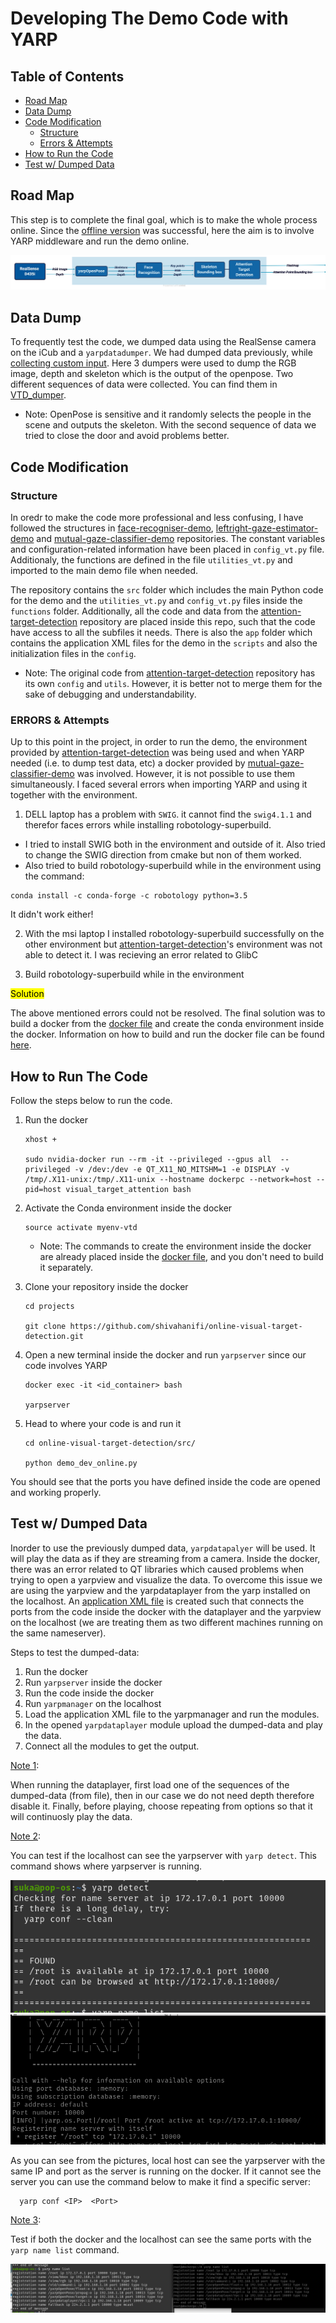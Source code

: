 # Developing The Demo Code with YARP
## Table of Contents
  - [Road Map](#road-map)
  - [Data Dump](#data-dump)
  - [Code Modification](#code-modification)
    - [Structure](#structure)
    - [Errors & Attempts](#errors--attempts)
  - [How to Run the Code](#how-to-run-the-code)
  - [Test w/ Dumped Data](#test-w-dumped-data)
  

## Road Map
This step is to complete the final goal, which is to make the whole process online. Since the [offline version](https://github.com/shivahanifi/visual-targets/tree/main/Demo/VT_Demo_Dev_Offline) was successful, here the aim is to involve YARP middleware and run the demo online. 

![Roadmap](Img/roadmap.jpg)

## Data Dump
To frequently test the code, we dumped data using the RealSense camera on the iCub and a `yarpdatadumper`. We had dumped data previously, while [collecting custom input](https://github.com/shivahanifi/visual-targets/tree/main/Demo/VT_Demo_CustomInput/VT_CI_Collection). Here 3 dumpers were used to dump the RGB image, depth and skeleton which is the output of the openpose. Two different sequences of data were collected. You can find them in [VTD_dumper]().

- Note: OpenPose is sensitive and it randomly selects the people in the scene and outputs the skeleton. With the second sequence of data we tried to close the door and avoid problems better.

## Code Modification
### Structure
In oredr to make the code more professional and less confusing, I have followed the structures in [face-recogniser-demo](https://github.com/MariaLombardi/face-recogniser-demo), [leftright-gaze-estimator-demo](https://github.com/MariaLombardi/leftright-gaze-estimator-demo) and [mutual-gaze-classifier-demo](https://github.com/MariaLombardi/mutual-gaze-classifier-demo) repositories.  The constant variables and configuration-related information have been placed in `config_vt.py` file. Additionaly, the functions are defined in the file `utilities_vt.py` and imported to the main demo file when needed. 

The repository contains the `src` folder which includes the main Python code for the demo and the `utilities_vt.py` and `config_vt.py` files inside the `functions` folder. Additionally, all the code and data from the [attention-target-detection](https://github.com/ejcgt/attention-target-detection) repository are placed inside this repo, such that the code have access to all the subfiles it needs. There is also the `app` folder which contains the application XML files for the demo in the  `scripts` and also the initialization files in the `config`. 

- Note: The original code from [attention-target-detection](https://github.com/ejcgt/attention-target-detection) repository has its own `config` and `utils`. However, it is better not to merge them for the sake of debugging and understandability.
  

### ERRORS & Attempts

Up to this point in the project, in order to run the demo, the environment provided by [attention-target-detection](https://github.com/ejcgt/attention-target-detection) was being used and when YARP needed (i.e. to dump test data, etc) a docker provided by [mutual-gaze-classifier-demo](https://github.com/MariaLombardi/mutual-gaze-classifier-demo/tree/main/app/demo_docker) was involved. However, it is not possible to use them simultaneously. I faced several errors when importing YARP and using it together with the environment. 

1. DELL laptop has a problem with `SWIG`. it cannot find the `swig4.1.1` and therefor faces errors while installing robotology-superbuild.

  - I tried to install SWIG both in the environment and outside of it. Also tried to change the SWIG direction from cmake but non of them worked. 
  - Also tried to build robotology-superbuild while in the environment using the command:
   ```
   conda install -c conda-forge -c robotology python=3.5
   ``` 
  It didn't work either!

2. With the msi laptop I installed robotology-superbuild successfully on the other environment but [attention-target-detection](https://github.com/ejcgt/attention-target-detection)'s environment was not able to detect it. I was recieving an error related to GlibC

3. Build robotology-superbuild while in the environment

<mark>Solution</mark>

The above mentioned errors could not be resolved. The final solution was to build a docker from the [docker file](https://github.com/shivahanifi/online-visual-target-detection/tree/main/demo_docker) and create the conda environment inside the docker. Information on how to build and run the docker file can be found [here](https://github.com/shivahanifi/online-visual-target-detection/blob/main/demo_docker/README.md).

## How to Run The Code
Follow the steps below to run the code.

1. Run the docker
    ```
    xhost +

    sudo nvidia-docker run --rm -it --privileged --gpus all  --privileged -v /dev:/dev -e QT_X11_NO_MITSHM=1 -e DISPLAY -v /tmp/.X11-unix:/tmp/.X11-unix --hostname dockerpc --network=host --pid=host visual_target_attention bash
    ```
2. Activate the Conda environment inside the docker
    ```
    source activate myenv-vtd
    ```
    - Note: The commands to create the environment inside the docker are already placed inside the [docker file](https://github.com/shivahanifi/online-visual-target-detection/blob/main/demo_docker/Dockerfile), and you don't need to build it separately.

3. Clone your repository inside the docker
    ```
    cd projects

    git clone https://github.com/shivahanifi/online-visual-target-detection.git
    ```

4. Open a new terminal inside the docker and run `yarpserver` since our code involves YARP
    ```
    docker exec -it <id_container> bash

    yarpserver
    ```

5. Head to where your code is and run it
    ```
    cd online-visual-target-detection/src/

    python demo_dev_online.py
    ```
You should see that the ports you have defined inside the code are opened and working properly.

## Test w/ Dumped Data
Inorder to use the previously dumped data, `yarpdatapalyer` will be used. It will play the data as if they are streaming from a camera. Inside the docker, there was an error related to QT libraries which caused problems when trying to open a yarpview and visualize the data. To overcome this issue we are using the yarpview and the yarpdataplayer from the yarp installed on the localhost. An [application XML file](https://github.com/shivahanifi/online-visual-target-detection/blob/main/app/scripts/vtd_app.xml) is created such that connects the ports from the code inside the docker with the dataplayer and the yarpview on the localhost (we are treating them as two different machines running on the same nameserver).

Steps to test the dumped-data:
1. Run the docker
2. Run `yarpserver` inside the docker
3. Run the code inside the docker
4. Run `yarpmanager` on the localhost
5. Load the application XML file to the yarpmanager and run the modules. 
6. In the opened `yarpdataplayer` module upload the dumped-data and play the data.
7. Connect all the modules to get the output.

<ins>Note 1</ins>: 

When running the dataplayer, first load one of the sequences of the dumped-data (from file), then in our case we do not need depth therefore disable it. Finally, before playing, choose repeating from options so that it will continuosly play the data.

<ins>Note 2</ins>: 

You can test if the localhost can see the yarpserver with `yarp detect`. This command shows where yarpserver is running.

![yarpdetect2](Img/yarpdetect2.png)
![yarpdetect](Img/yarpdetect.png)

  As you can see from the pictures, local host can see the yarpserver with the same IP and port as the server is running on the docker. If it cannot see the server you can use the command below to make it find a specific server:

  ```
    yarp conf <IP>  <Port>
  ```

<ins>Note 3</ins>: 

Test if both the docker and the localhost can see the same ports with the `yarp name list` command.

![ports](Img/ports.png)